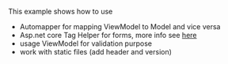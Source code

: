 This example shows how to use
- Automapper for mapping ViewModel to Model and vice versa
- Asp.net core Tag Helper for forms, more info see [here](https://docs.microsoft.com/en-us/aspnet/core/mvc/views/working-with-forms#the-form-tag-helper)
- usage ViewModel for validation purpose
- work with static files (add header and version)